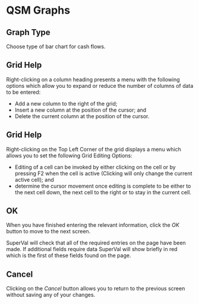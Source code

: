 # QSM Graphs



## Graph Type

Choose type of bar chart for cash flows.

## Grid Help

Right-clicking on a column heading presents a menu with the following
options which allow you to expand or reduce the number of columns of
data to be entered:

-   Add a new column to the right of the grid;
-   Insert a new column at the position of the cursor; and
-   Delete the current column at the position of the cursor.

## Grid Help

Right-clicking on the Top Left Corner of the grid displays a menu which
allows you to set the following Grid Editing Options:

-   Editing of a cell can be invoked by either clicking on the cell or
    by pressing F2 when the cell is active (Clicking will only change
    the current active cell); and
-   determine the cursor movement once editing is complete to be either
    to the next cell down, the next cell to the right or to stay in the
    current cell.

## OK

When you have finished entering the relevant information, click the _OK_
button to move to the next screen.

SuperVal will check that all of the required entries on the page have
been made. If additional fields require data SuperVal will show briefly
in red which is the first of these fields found on the page.

## Cancel

Clicking on the _Cancel_ button allows you to return to the previous
screen without saving any of your changes.